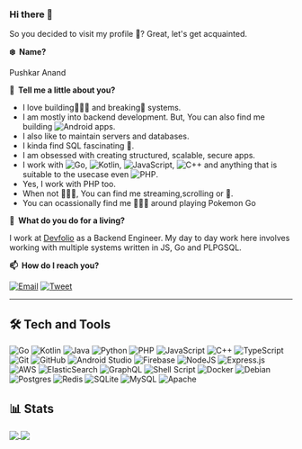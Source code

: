 ### Hi there 👋

So you decided to visit my profile 🥲? Great, let's get acquainted.

**❄️&nbsp;&nbsp;Name?**

Pushkar Anand

**💬&nbsp;&nbsp;Tell me a little about you?**

- I love building👷🏽‍♂️ and breaking🔨 systems.
- I am mostly into backend development. But, You can also find me building ![Android](https://img.shields.io/badge/Android-3DDC84?style=flat-square&logo=android&logoColor=white) apps.
- I also like to maintain servers and databases.
- I kinda find SQL fascinating 🧐.
- I am obsessed  with creating structured, scalable, secure apps.
- I work with ![Go](https://img.shields.io/badge/go-%2300ADD8.svg?style=flat-square&logo=go&logoColor=white), ![Kotlin](https://img.shields.io/badge/kotlin-%237f52ff.svg?style=flat-square&logo=kotlin&logoColor=white), ![JavaScript](https://img.shields.io/badge/javascript-%23323330.svg?style=flat-square&logo=javascript&logoColor=%23F7DF1E), ![C++](https://img.shields.io/badge/c++-%2300599C.svg?style=flat-square&logo=c%2B%2B&logoColor=white) and anything that is suitable to the usecase even ![PHP](https://img.shields.io/badge/php-%23777BB4.svg?style=flat-square&logo=php&logoColor=white).
- Yes, I work with PHP too.
- When not 👨🏾‍💻, You can find me streaming,scrolling or 📖.
- You can ocassionally find me 🚶🏽‍♂️ around playing Pokemon Go

**💼&nbsp;&nbsp;What do you do for a living?**

I work at [Devfolio](https://devfolio.co) as a Backend Engineer. My day to day work here involves working with multiple systems written in JS, Go and PLPGSQL.


**📫&nbsp;&nbsp;How do I reach you?**

[![Email](https://img.shields.io/badge/Email-%23EA4335.svg?style=for-the-badge&logo=gmail&logoColor=white)](https://mailhide.io/e/gau8PFNB) [![Tweet](https://img.shields.io/badge/Tweet-%231DA1F2.svg?style=for-the-badge&logo=twitter&logoColor=white)](https://twitter.com/_anandpushkar)


<hr/>


## 🛠 Tech and Tools
![Go](https://img.shields.io/badge/go-%2300ADD8.svg?style=flat-square&logo=go&logoColor=white) ![Kotlin](https://img.shields.io/badge/kotlin-%230095D5.svg?style=flat-square&logo=kotlin&logoColor=white)
![Java](https://img.shields.io/badge/java-%23ED8B00.svg?style=flat-square&logo=java&logoColor=white) ![Python](https://img.shields.io/badge/python-3670A0?style=flat-square&logo=python&logoColor=ffdd54)
![PHP](https://img.shields.io/badge/php-%23777BB4.svg?style=flat-square&logo=php&logoColor=white)  ![JavaScript](https://img.shields.io/badge/javascript-%23323330.svg?style=flat-square&logo=javascript&logoColor=%23F7DF1E) ![C++](https://img.shields.io/badge/c++-%2300599C.svg?style=flat-square&logo=c%2B%2B&logoColor=white) ![TypeScript](https://img.shields.io/badge/typescript-%23007ACC.svg?style=flat-square&logo=typescript&logoColor=white) ![Git](https://img.shields.io/badge/git-%23F05033.svg?style=flat-square&logo=git&logoColor=white)
![GitHub](https://img.shields.io/badge/github-%23121011.svg?style=flat-square&logo=github&logoColor=white) ![Android Studio](https://img.shields.io/badge/Android%20Studio-3DDC84.svg?style=flat-square&logo=android-studio&logoColor=white) ![Firebase](https://img.shields.io/badge/firebase-%23039BE5.svg?style=flat-square&logo=firebase) ![NodeJS](https://img.shields.io/badge/node.js-6DA55F?style=flat-square&logo=node.js&logoColor=white) ![Express.js](https://img.shields.io/badge/express.js-%23404d59.svg?style=flat-square&logo=express&logoColor=%2361DAFB) ![AWS](https://img.shields.io/badge/AWS-%23FF9900.svg?style=flat-square&logo=amazon-aws&logoColor=white) ![ElasticSearch](https://img.shields.io/badge/-ElasticSearch-005571?style=flat-square&logo=elasticsearch) ![GraphQL](https://img.shields.io/badge/-GraphQL-E10098?style=flat-square&logo=graphql&logoColor=white) ![Shell Script](https://img.shields.io/badge/shell_script-%23121011.svg?style=flat-square&logo=gnu-bash&logoColor=white) ![Docker](https://img.shields.io/badge/docker-%230db7ed.svg?style=flat-square&logo=docker&logoColor=white)  ![Debian](https://img.shields.io/badge/Debian-D70A53?style=flat-square&logo=debian&logoColor=white) ![Postgres](https://img.shields.io/badge/postgres-%23316192.svg?style=flat-square&logo=postgresql&logoColor=white) ![Redis](https://img.shields.io/badge/redis-%23DD0031.svg?style=flat-square&logo=redis&logoColor=white) ![SQLite](https://img.shields.io/badge/sqlite-%2307405e.svg?style=flat-square&logo=sqlite&logoColor=white) ![MySQL](https://img.shields.io/badge/mysql-%2300f.svg?style=flat-square&logo=mysql&logoColor=white) ![Apache](https://img.shields.io/badge/apache-%23D42029.svg?style=flat-square&logo=apache&logoColor=white)

## 📊 Stats

<a href="https://github-readme-stats.vercel.app">
  <img align="center" src="https://github-readme-stats.vercel.app/api?username=pushkar-anand&show_icons=true&count_private=true&theme=dracula&border_radius=15px" />
</a>
<a href="https://visitor-badge.glitch.me">
  <img align="center" src="https://visitor-badge.glitch.me/badge?page_id=pushkar-anand.pushkar-anand" />
</a>


<!--
**pushkar-anand/pushkar-anand** is a ✨ _special_ ✨ repository because its `README.md` (this file) appears on your GitHub profile.

Here are some ideas to get you started:

- 🔭 I’m currently working on ...
- 🌱 I’m currently learning ...
- 👯 I’m looking to collaborate on ...
- 🤔 I’m looking for help with ...
- 💬 Ask me about ...
- 📫 How to reach me: ...
- 😄 Pronouns: ...
- ⚡ Fun fact: ...
-->
